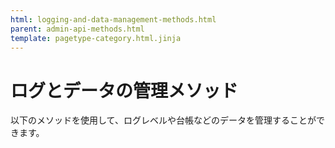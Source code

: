 ```yaml
---
html: logging-and-data-management-methods.html
parent: admin-api-methods.html
template: pagetype-category.html.jinja
---
```

# ログとデータの管理メソッド

以下のメソッドを使用して、ログレベルや台帳などのデータを管理することができます。